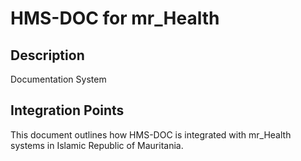 # HMS-DOC for mr_Health

## Description

Documentation System

## Integration Points

This document outlines how HMS-DOC is integrated with mr_Health systems in Islamic Republic of Mauritania.
